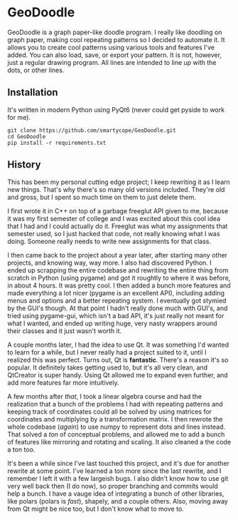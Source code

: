 # GeoDoodle
GeoDoodle is a graph paper-like doodle program. I really like doodling on graph paper, making cool repeating patterns so I decided to automate it. It allows you to create cool patterns using various tools and features I've added. You can also load, save, or export your pattern. It is not, however, just a regular drawing program. All lines are intended to line up with the dots, or other lines.

## Installation
It's written in modern Python using PyQt6 (never could get pyside to work for me).
```
git clone https://github.com/smartycope/GeoDoodle.git
cd GeoDoodle
pip install -r requirements.txt
```

## History
This has been my personal cutting edge project; I keep rewriting it as I learn new things. That's why there's so many old versions included. They're old and gross, but I spent so much time on them to just delete them.

I first wrote it in C++ on top of a garbage freeglut API given to me, because it was my first semester of college and I was excited about this cool idea that I had and I could actually do it. Freeglut was what my assignments that semester used, so I just hacked that code, not really knowing what I was doing. Someone really needs to write new assignments for that class.

I then came back to the project about a year later, after starting many other projects, and knowing way, way more. I also had discovered Python. I ended up scrapping the entire codebase and rewriting the entire thing from scratch in Python (using pygame) and got it roughtly to where it was before, in about 4 hours. It was pretty cool. I then added a bunch more features and made everything a lot nicer (pygame is an excellent API), including adding menus and options and a better repeating system. I eventually got stymied by the GUI's though. At that point I hadn't really done much with GUI's, and tried using pygame-gui, which isn't a bad API, it's just really not meant for what I wanted, and ended up writing huge, very nasty wrappers around their classes and it just wasn't worth it.

A couple months later, I had the idea to use Qt. It was something I'd wanted to learn for a while, but I never really had a project suited to it, until I realized this was perfect. Turns out, Qt is **fantastic**. There's a reason it's so popular. It definitely takes getting used to, but it's all very clean, and QtCreator is super handy. Using Qt allowed me to expand even further, and add more features far more intuitively.

A few months after *that*, I took a linear algebra course and had the realization that a bunch of the problems I had with repeating patterns and keeping track of coordinates could all be solved by using matrices for coordinates and multiplying by a transformation matrix. I then rewrote the whole codebase (*again*) to use numpy to represent dots and lines instead. That solved a *ton* of conceptual problems, and allowed me to add a bunch of features like mirroring and rotating and scaling. It also cleaned a the code a ton too. 

It's been a while since I've last touched this project, and it's due for another rewrite at some point. I've learned a ton more since the last rewrite, and I remember I left it with a few largeish bugs. I also didn't know how to use git very well back then (I do now), so proper branching and commits would help a bunch. I have a vauge idea of integrating a bunch of other libraries, like polars (polars is *fast*), shapely, and a couple others. Also, moving away from Qt might be nice too, but I don't know what to move to.
